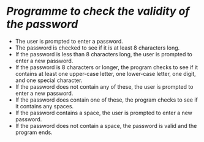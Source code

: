 # ***Programme to check the validity of the password***
* The user is prompted to enter a password.
* The password is checked to see if it is at least 8 characters long.
* If the password is less than 8 characters long, the user is prompted to enter a new password.
* If the password is 8 characters or longer, the program checks to see if it contains at least one upper-case letter, one lower-case letter, one digit, and one special character.
* If the password does not contain any of these, the user is prompted to enter a new password.
* If the password does contain one of these, the program checks to see if it contains any spaces.
* If the password contains a space, the user is prompted to enter a new password.
* If the password does not contain a space, the password is valid and the program ends.
